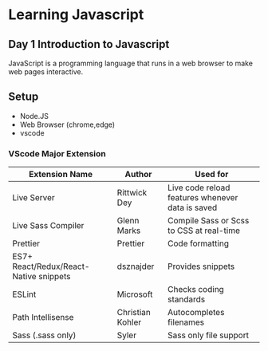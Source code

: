 # Learning Javascript
## Day 1 Introduction to Javascript
JavaScript is a programming language that runs in a web browser to make web pages interactive.
## Setup
- Node.JS
- Web Browser (chrome,edge)
- vscode
### VScode Major Extension
| Extension Name                         | Author             | Used for                                           |
|----------------------------------------|--------------------|----------------------------------------------------|
| Live Server                            | Rittwick Dey       | Live code reload features whenever data is saved   |
| Live Sass Compiler                     | Glenn Marks        | Compile Sass or Scss to CSS at real-time           |
| Prettier                               | Prettier           | Code formatting                                    |
| ES7+ React/Redux/React-Native snippets | dsznajder          | Provides snippets                                  |
| ESLint                                 | Microsoft          | Checks coding standards                            |
| Path Intellisense                      | Christian Kohler   | Autocompletes filenames                            |
| Sass (.sass only)                      | Syler              | Sass only file support                             |